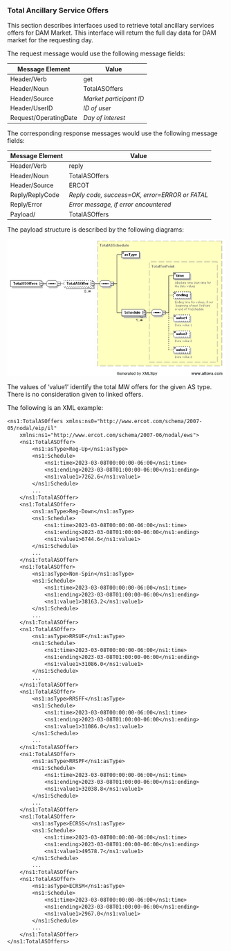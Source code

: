 ### Total Ancillary Service Offers

This section describes interfaces used to retrieve total ancillary
services offers for DAM Market. This interface will return the full
day data for DAM market for the requesting day.

The request message would use the following message fields:

| <span class="mark">Message Element</span> | <span class="mark">Value</span> |
|-------------------------------------------|---------------------------------|
| Header/Verb                               | get                             |
| Header/Noun                               | TotalASOffers                   |
| Header/Source                             | *Market participant ID*         |
| Header/UserID                             | *ID of user*                    |
| Request/OperatingDate                     | *Day of interest*               |

The corresponding response messages would use the following message
fields:

| <span class="mark">Message Element</span> | <span class="mark">Value</span>                |
|-------------------------------------------|------------------------------------------------|
| Header/Verb                               | reply                                          |
| Header/Noun                               | TotalASOffers                                  |
| Header/Source                             | ERCOT                                          |
| Reply/ReplyCode                           | *Reply code, success=OK, error=ERROR or FATAL* |
| Reply/Error                               | *Error message, if error encountered*          |
| Payload/                                  | TotalASOffers                                  |

The payload structure is described by the following diagrams:

![TotalASOffers Structure](../Images/TotalASOffers_Structure.png)

The values of ‘value1’ identify the total MW offers for the given AS
type. There is no consideration given to linked offers.

The following is an XML example:

~~~
<ns1:TotalASOffers xmlns:ns0="http://www.ercot.com/schema/2007-05/nodal/eip/il"
    xmlns:ns1="http://www.ercot.com/schema/2007-06/nodal/ews">
    <ns1:TotalASOffer>
        <ns1:asType>Reg-Up</ns1:asType>
        <ns1:Schedule>
            <ns1:time>2023-03-08T00:00:00-06:00</ns1:time>
            <ns1:ending>2023-03-08T01:00:00-06:00</ns1:ending>
            <ns1:value1>7262.6</ns1:value1>
        </ns1:Schedule>
        ... 
    </ns1:TotalASOffer>
    <ns1:TotalASOffer>
        <ns1:asType>Reg-Down</ns1:asType>
        <ns1:Schedule>
            <ns1:time>2023-03-08T00:00:00-06:00</ns1:time>
            <ns1:ending>2023-03-08T01:00:00-06:00</ns1:ending>
            <ns1:value1>6744.6</ns1:value1>
        </ns1:Schedule> 
        ... 
    </ns1:TotalASOffer>
    <ns1:TotalASOffer>
        <ns1:asType>Non-Spin</ns1:asType>
        <ns1:Schedule>
            <ns1:time>2023-03-08T00:00:00-06:00</ns1:time>
            <ns1:ending>2023-03-08T01:00:00-06:00</ns1:ending>
            <ns1:value1>38163.2</ns1:value1>
        </ns1:Schedule> 
        ... 
    </ns1:TotalASOffer>
    <ns1:TotalASOffer>
        <ns1:asType>RRSUF</ns1:asType>
        <ns1:Schedule>
            <ns1:time>2023-03-08T00:00:00-06:00</ns1:time>
            <ns1:ending>2023-03-08T01:00:00-06:00</ns1:ending>
            <ns1:value1>31086.0</ns1:value1>
        </ns1:Schedule> 
        ... 
    </ns1:TotalASOffer>
    <ns1:TotalASOffer>
        <ns1:asType>RRSFF</ns1:asType>
        <ns1:Schedule>
            <ns1:time>2023-03-08T00:00:00-06:00</ns1:time>
            <ns1:ending>2023-03-08T01:00:00-06:00</ns1:ending>
            <ns1:value1>31086.0</ns1:value1>
        </ns1:Schedule> 
        ... 
    </ns1:TotalASOffer>
    <ns1:TotalASOffer>
        <ns1:asType>RRSPF</ns1:asType>
        <ns1:Schedule>
            <ns1:time>2023-03-08T00:00:00-06:00</ns1:time>
            <ns1:ending>2023-03-08T01:00:00-06:00</ns1:ending>
            <ns1:value1>32038.8</ns1:value1>
        </ns1:Schedule> 
        ... 
    </ns1:TotalASOffer>
    <ns1:TotalASOffer>
        <ns1:asType>ECRSS</ns1:asType>
        <ns1:Schedule>
            <ns1:time>2023-03-08T00:00:00-06:00</ns1:time>
            <ns1:ending>2023-03-08T01:00:00-06:00</ns1:ending>
            <ns1:value1>49578.7</ns1:value1>
        </ns1:Schedule> 
        ... 
    </ns1:TotalASOffer>
    <ns1:TotalASOffer>
        <ns1:asType>ECRSM</ns1:asType>
        <ns1:Schedule>
            <ns1:time>2023-03-08T00:00:00-06:00</ns1:time>
            <ns1:ending>2023-03-08T01:00:00-06:00</ns1:ending>
            <ns1:value1>2967.0</ns1:value1>
        </ns1:Schedule> 
        ... 
    </ns1:TotalASOffer>
</ns1:TotalASOffers>
~~~

